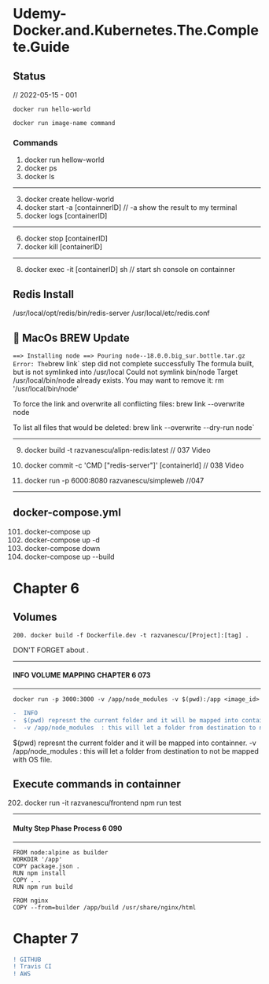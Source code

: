 # Udemy-Docker.and.Kubernetes.The.Complete.Guide

## Status
// 2022-05-15 - 001



` docker run hello-world `

` docker run image-name command `

### Commands
 1. docker run hellow-world 
 1. docker ps
 2. docker ls 
 --- 
 3. docker create hellow-world
 4. docker start -a [containnerID]
 // -a show the result to my terminal
 5. docker logs [containerID]
 ---
 6. docker stop [containerID]
 7. docker kill [containerID]

 ---
 8. docker exec -it [containerID] sh
 // start sh console on containner


## Redis Install

/usr/local/opt/redis/bin/redis-server 
/usr/local/etc/redis.conf


## 🍺 MacOs BREW Update

`
==> Installing node
==> Pouring node--18.0.0.big_sur.bottle.tar.gz
Error: The `brew link` step did not complete successfully
The formula built, but is not symlinked into /usr/local
Could not symlink bin/node
Target /usr/local/bin/node
already exists. You may want to remove it:
  rm '/usr/local/bin/node'

To force the link and overwrite all conflicting files:
  brew link --overwrite node

To list all files that would be deleted:
  brew link --overwrite --dry-run node`

  ---

  9.	docker build -t razvanescu/alipn-redis:latest
  // 037 Video
  10. 	docker commit -c 'CMD ["redis-server"]' [containerId]
  // 038 Video

  11. docker run -p 6000:8080 razvanescu/simpleweb //047
  ---

  ## docker-compose.yml

  101. docker-compose up
  102. docker-compose up -d
  103. docker-compose down
  104. docker-compose up --build

# Chapter 6
  ## Volumes
  
  `200. docker build -f Dockerfile.dev -t razvanescu/[Project]:[tag] .   `
  
  DON'T FORGET about .

---  
  #### INFO VOLUME MAPPING CHAPTER 6 073
---

```docker
docker run -p 3000:3000 -v /app/node_modules -v $(pwd):/app <image_id>
```

```diff
-  INFO
-  $(pwd) represnt the current folder and it will be mapped into containner.
-  -v /app/node_modules  : this will let a folder from destination to not be mapped with OS file.
```
$(pwd) represnt the current folder and it will be mapped into containner.
-v /app/node_modules  : this will let a folder from destination to not be mapped with OS file.

## Execute commands in containner

  202. docker run -it razvanescu/frontend npm run test

---  
  #### Multy Step Phase Process 6 090
---



```docker
FROM node:alpine as builder
WORKDIR '/app'
COPY package.json .
RUN npm install
COPY . .
RUN npm run build

FROM nginx
COPY --from=builder /app/build /usr/share/nginx/html
```

# Chapter 7

```diff
! GITHUB
! Travis CI
! AWS
```

